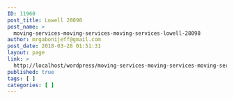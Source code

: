 ```yaml
---
ID: 11960
post_title: Lowell 28098
post_name: >
  moving-services-moving-services-moving-services-lowell-28098
author: mrgabonijeff@gmail.com
post_date: 2018-03-28 01:51:31
layout: page
link: >
  http://localhost/wordpress/moving-services-moving-services-moving-services-lowell-28098/
published: true
tags: [ ]
categories: [ ]
---
```

